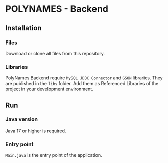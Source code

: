 # POLYNAMES - Backend

## Installation

### Files
Download or clone all files from this repository.

### Libraries
PolyNames Backend require ```MySQL JDBC Connector``` and ```GSON``` libraries. They are published in the ```libs``` folder. Add them as Referenced Libraries of the project in your development environment.

## Run

### Java version

Java 17 or higher is required.

### Entry point

```Main.java``` is the entry point of the application.